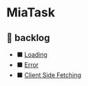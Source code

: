 # MiaTask

## 📃 backlog

- ⬛ [Loading](https://nextjs.org/docs/pages/building-your-application/data-fetching/forms-and-mutations#displaying-loading-state)
- ⬛ [Error](https://nextjs.org/docs/pages/building-your-application/data-fetching/forms-and-mutations#error-handling)
- ⬛ [Client Side Fetching](https://nextjs.org/docs/pages/building-your-application/data-fetching/client-side)
